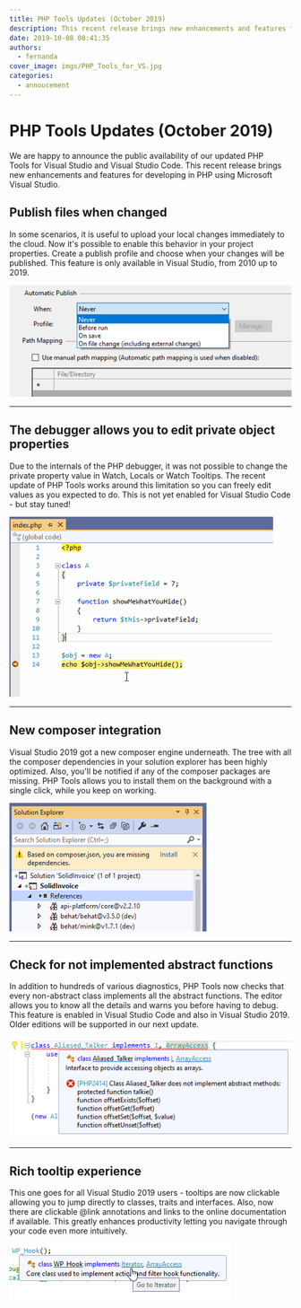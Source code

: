 ```yaml
---
title: PHP Tools Updates (October 2019)
description: This recent release brings new enhancements and features for developing in PHP in Visual Studio or Visual Studio Code
date: 2019-10-08 08:41:35
authors:
  - fernanda
cover_image: imgs/PHP_Tools_for_VS.jpg
categories:
  - annoucement
---
```


# PHP Tools Updates (October 2019)

We are happy to announce the public availability of our updated PHP Tools for Visual Studio and Visual Studio Code. This recent release brings new enhancements and features for developing in PHP using Microsoft Visual Studio.

<!-- more -->



## Publish files when changed
In some scenarios, it is useful to upload your local changes immediately to the cloud. Now it's possible to enable this behavior in your project properties. Create a publish profile and choose when your changes will be published. This feature is only available in Visual Studio, from 2010 up to 2019.

![Image description](imgs/Publishfileswhenchanged.png)


---
## The debugger allows you to edit private object properties
Due to the internals of the PHP debugger, it was not possible to change the private property value in Watch, Locals or Watch Tooltips. The recent update of PHP Tools works around this limitation so you can freely edit values as you expected to do. This is not yet enabled for Visual Studio Code - but stay tuned!

![Image description](imgs/Editprivateobjectproperties.gif)


---
## New composer integration
Visual Studio 2019 got a new composer engine underneath. The tree with all the composer dependencies in your solution explorer has been highly optimized. Also, you'll be notified if any of the composer packages are missing. PHP Tools allows you to install them on the background with a single click, while you keep on working.

![Image description](imgs/Newcomposerintegration.png)


---

## Check for not implemented abstract functions
In addition to hundreds of various diagnostics, PHP Tools now checks that every non-abstract class implements all the abstract functions. The editor allows you to know all the details and warns you before having to debug. This feature is enabled in Visual Studio Code and also in Visual Studio 2019. Older editions will be supported in our next update.

![Image description](imgs/Checkfornotimplementedabstractfunctions.png)


---

## Rich tooltip experience

This one goes for all Visual Studio 2019 users - tooltips are now clickable allowing you to jump directly to classes, traits and interfaces. Also, now there are clickable @link annotations and links to the online documentation if available. This greatly enhances productivity letting you navigate through your code even more intuitively.

![Image description](imgs/Richtooltipexperience.png)

